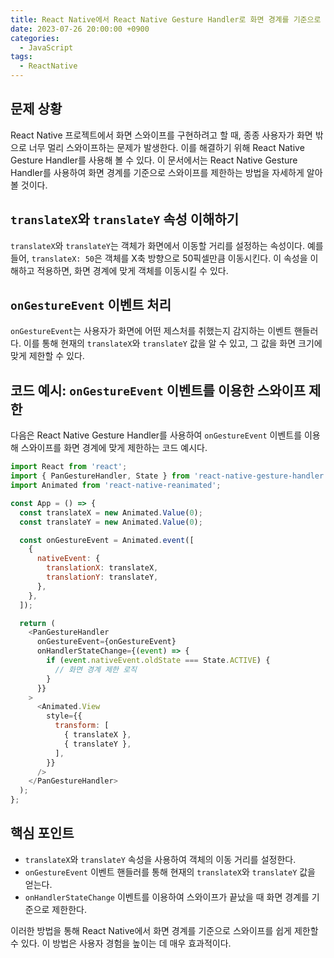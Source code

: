 ```yaml
---
title: React Native에서 React Native Gesture Handler로 화면 경계를 기준으로 스와이프 제한하기
date: 2023-07-26 20:00:00 +0900
categories:
  - JavaScript
tags:
  - ReactNative
---
```


## 문제 상황

React Native 프로젝트에서 화면 스와이프를 구현하려고 할 때, 종종 사용자가 화면 밖으로 너무 멀리 스와이프하는 문제가 발생한다. 이를 해결하기 위해 React Native Gesture Handler를 사용해 볼 수 있다. 이 문서에서는 React Native Gesture Handler를 사용하여 화면 경계를 기준으로 스와이프를 제한하는 방법을 자세하게 알아볼 것이다.

## `translateX`와 `translateY` 속성 이해하기

`translateX`와 `translateY`는 객체가 화면에서 이동할 거리를 설정하는 속성이다. 예를 들어, `translateX: 50`은 객체를 X축 방향으로 50픽셀만큼 이동시킨다. 이 속성을 이해하고 적용하면, 화면 경계에 맞게 객체를 이동시킬 수 있다.

## `onGestureEvent` 이벤트 처리

`onGestureEvent`는 사용자가 화면에 어떤 제스처를 취했는지 감지하는 이벤트 핸들러다. 이를 통해 현재의 `translateX`와 `translateY` 값을 알 수 있고, 그 값을 화면 크기에 맞게 제한할 수 있다.

## 코드 예시: `onGestureEvent` 이벤트를 이용한 스와이프 제한

다음은 React Native Gesture Handler를 사용하여 `onGestureEvent` 이벤트를 이용해 스와이프를 화면 경계에 맞게 제한하는 코드 예시다.

```javascript
import React from 'react';
import { PanGestureHandler, State } from 'react-native-gesture-handler';
import Animated from 'react-native-reanimated';

const App = () => {
  const translateX = new Animated.Value(0);
  const translateY = new Animated.Value(0);

  const onGestureEvent = Animated.event([
    {
      nativeEvent: {
        translationX: translateX,
        translationY: translateY,
      },
    },
  ]);

  return (
    <PanGestureHandler
      onGestureEvent={onGestureEvent}
      onHandlerStateChange={(event) => {
        if (event.nativeEvent.oldState === State.ACTIVE) {
          // 화면 경계 제한 로직
        }
      }}
    >
      <Animated.View
        style={{
          transform: [
            { translateX },
            { translateY },
          ],
        }}
      />
    </PanGestureHandler>
  );
};
```

## 핵심 포인트

- `translateX`와 `translateY` 속성을 사용하여 객체의 이동 거리를 설정한다.
- `onGestureEvent` 이벤트 핸들러를 통해 현재의 `translateX`와 `translateY` 값을 얻는다.
- `onHandlerStateChange` 이벤트를 이용하여 스와이프가 끝났을 때 화면 경계를 기준으로 제한한다.

이러한 방법을 통해 React Native에서 화면 경계를 기준으로 스와이프를 쉽게 제한할 수 있다. 이 방법은 사용자 경험을 높이는 데 매우 효과적이다.